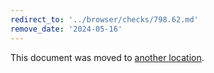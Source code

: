 ```yaml
---
redirect_to: '../browser/checks/798.62.md'
remove_date: '2024-05-16'
---
```


This document was moved to [another location](../browser/checks/798.62.md).

<!-- This redirect file can be deleted after 2024-05-16. -->
<!-- Redirects that point to other docs in the same project expire in three months. -->
<!-- Redirects that point to docs in a different project or site (for example, link is not relative and starts with `https:`) expire in one year. -->
<!-- Before deletion, see: https://docs.gitlab.com/ee/development/documentation/redirects.html -->
